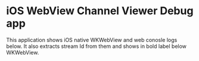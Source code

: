 # iOS WebView Channel Viewer Debug app
This application shows iOS native WKWebView and web conosle logs below.
It also extracts stream Id from them and shows in bold label below WKWebView.
